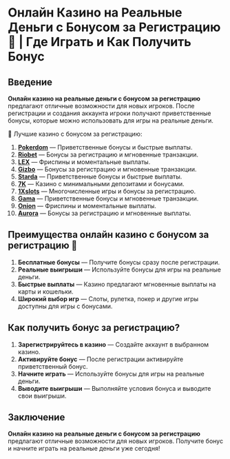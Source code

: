 # Онлайн Казино на Реальные Деньги с Бонусом за Регистрацию 🎰 | Где Играть и Как Получить Бонус

## Введение

**Онлайн казино на реальные деньги с бонусом за регистрацию** предлагают отличные возможности для новых игроков. После регистрации и создания аккаунта игроки получают приветственные бонусы, которые можно использовать для игры на реальные деньги.

🎰 Лучшие казино с бонусом за регистрацию:

1. **[Pokerdom](https://brandplay.link/4k77v2yx)** — Приветственные бонусы и быстрые выплаты.
2. **[Riobet](https://brandplay.link/7xBLTPyj)** — Бонусы за регистрацию и мгновенные транзакции.
3. **[LEX](https://brandplay.link/zW4hdDFV)** — Фриспины и моментальные выплаты.
4. **[Gizbo](https://brandplay.link/bprXw4YV)** — Бонусы за регистрацию и мгновенные транзакции.
5. **[Starda](https://brandplay.link/fB7xwRFL)** — Приветственные бонусы и быстрые выплаты.
6. **[7K](https://brandplay.link/BvQyFShp)** — Казино с минимальными депозитами и бонусами.
7. **[1Xslots](https://brandplay.link/hSB1khtr)** — Многочисленные игры и бонусы за регистрацию.
8. **[Gama](https://brandplay.link/j6NMKsDz)** — Приветственные бонусы и мгновенные транзакции.
9. **[Onion](https://brandplay.link/zBGRVpQ9)** — Фриспины и моментальные выплаты.
10. **[Aurora](https://10trafic-stat2.com/click/668546556bcc6313411604bd/6766/13032/subaccount)** — Бонусы за регистрацию и мгновенные выплаты.

## Преимущества онлайн казино с бонусом за регистрацию 🎯

1. **Бесплатные бонусы** — Получите бонусы сразу после регистрации.
2. **Реальные выигрыши** — Используйте бонусы для игры на реальные деньги.
3. **Быстрые выплаты** — Казино предлагают мгновенные выплаты на карты и кошельки.
4. **Широкий выбор игр** — Слоты, рулетка, покер и другие игры доступны для игры с бонусами.

## Как получить бонус за регистрацию?

1. **Зарегистрируйтесь в казино** — Создайте аккаунт в выбранном казино.
2. **Активируйте бонус** — После регистрации активируйте приветственный бонус.
3. **Начните играть** — Используйте бонусы для игры на реальные деньги.
4. **Выводите выигрыши** — Выполняйте условия бонуса и выводите свои выигрыши.

## Заключение

**Онлайн казино на реальные деньги с бонусом за регистрацию** предлагают отличные возможности для новых игроков. Получите бонус и начните играть на реальные деньги уже сегодня!
